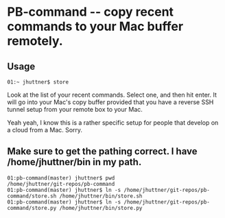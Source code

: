 # PB-command -- copy recent commands to your Mac buffer remotely.

## Usage

    01:~ jhuttner$ store

Look at the list of your recent commands. Select one, and then hit enter.  It will go into your Mac's copy
buffer provided that you have a reverse SSH tunnel setup from your remote box to your Mac.

Yeah yeah, I know this is a rather specific setup for people that develop on a cloud from a Mac.  Sorry.

## Make sure to get the pathing correct.  I have /home/jhuttner/bin in my path.

    01:pb-command(master) jhuttner$ pwd
    /home/jhuttner/git-repos/pb-command
    01:pb-command(master) jhuttner$ ln -s /home/jhuttner/git-repos/pb-command/store.sh /home/jhuttner/bin/store.sh
    01:pb-command(master) jhuttner$ ln -s /home/jhuttner/git-repos/pb-command/store.py /home/jhuttner/bin/store.py
